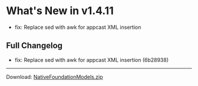 # What's New in v1.4.11

- fix: Replace sed with awk for appcast XML insertion

## Full Changelog
- fix: Replace sed with awk for appcast XML insertion (6b28938)

---
Download: [NativeFoundationModels.zip](https://github.com/zats/native-foundation-models/releases/download/v1.4.11/NativeFoundationModels.zip)
